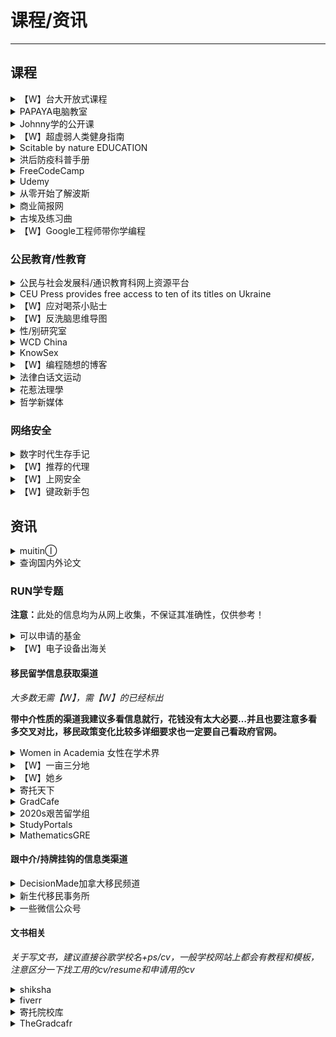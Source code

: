 # 课程/资讯

---

## 课程

<div class="grid">
    <div><details><summary>【W】台大开放式课程</summary><p>台湾大学提供的开放式课程，涵盖了很多领域，提供PPT课件。<br/><a href="http://ocw.aca.ntu.edu.tw/ntu-ocw/" target="_blank" role="button" class="outline">访问课程</a></p></details></div>
    <div><details><summary>PAPAYA电脑教室</summary><p>一个台湾人出品的电脑办公软件教学，有系统的Word、PowerPoint、Excel、PhotoShop教学，以及一些其他的在线工具教学，讲的很细，很好理解。<br/><a href="https://www.youtube.com/channel/UCdEpz2A4DzV__4C1x2quKLw" target="_blank" role="button" class="outline">【W】访问课程（YouTube）</a><br/><a href="https://space.bilibili.com/402780815" target="_blank" role="button" class="outline">访问课程（Bilibili）</a></p></details></div>
    <div><details><summary>Johnny学的公开课</summary><p>一个关于obsidian的讲解课程，这个视频所在的合集下还有一个提升直播课，看完这两个视频，基本功就差不多了（总计约6h），进阶一点的话，这个up的主页下有个“学ob”的分类。<br/><a href="https://www.bilibili.com/video/av421407255" target="_blank" role="button" class="outline">访问网站</a></p></details></div>
</div>
<div class="grid">
    <div><details><summary>【W】超虚弱人类健身指南</summary><p>不能算是指南，只能算是心得分享<br/>适合在学生阶段从未独立跑过800米、上两层台阶就喘的“超虚弱人类”<br/>1、<a href="https://www.bilibili.com/video/BV1B54y1Q72M" target="_blank">脚尖不离地热身</a><br/>前三天只做这个，告诉身体“我要运动了”<br/>只要放弃超过一周就从这个再开始<br/>另外<a href="https://space.bilibili.com/503479504/" target="_blank">这个UP主</a>的视频都短、简单、操作性强、实测有效，可以自行选择做做<br/>2、<a href="https://www.bilibili.com/video/BV1jt411x7zZ" target="_blank">PUMP IT UP2004第1-2节</a><br/>最开始先完成第一节，第二节看着做，做不完也没关系<br/>3、室内走<br/><a href="https://www.bilibili.com/video/BV1ev41187Wp" target="_blank">保护膝盖有氧运动</a><br/>4、<a href="https://www.bilibili.com/video/BV1Sx411r7y" target="_blank">入门级拉伸</a><br/><a href="https://malu.today/@malu/106233302510948378" target="_blank" role="button" class="outline">【W】原文地址</a></p></details></div>
    <div><details><summary>Scitable by nature EDUCATION</summary><p>《自然》期刊旗下，面向本科生和高中生的遗传学及细胞生物学资源网站，似乎不再更新了，但存档的都还能看。也有很多环境科学的有趣东西。<br/><a href="https://www.nature.com/scitable/" target="_blank" role="button" class="outline">访问网站</a></p></details></div>
    <div><details><summary>洪后防疫科普手册</summary><p>由原子团整理的一些洪水可能诱发的身心健康问题以及简单的诊断和处理措施，包含生理篇与心理篇，所有内容均交由在岗医生审核通过。<br/><a href="https://1.gover.ml/" target="_blank" role="button" class="outline">访问网站</a></p></details></div>
</div>
<div class="grid">
    <div><details><summary>FreeCodeCamp</summary><p>一个互动式编程学习网站，课程质量不错，有中文<br/><a href="https://www.freecodecamp.org/chinese/" target="_blank" role="button" class="outline">访问网站</a></p></details></div>
    <div><details><summary>Udemy</summary><p>一个在线课程学习平台<br/><a href="https://www.udemy.com/" target="_blank" role="button" class="outline">访问网站</a></p></details></div>
    <div><details><summary>从零开始了解波斯</summary><p>一个英文的波斯相关播客<br/><a href="https://podcasts.apple.com/us/podcast/history-of-persia/id1452677220" target="_blank" role="button" class="outline">访问网站</a></p></details></div>
</div>
<div class="grid">
    <div><details><summary>商业简报网</summary><p>一个台湾老师制作的PPT教学网站，同时也有一些PPT模板和小组件可供下载<br/><a href="https://www.pook.com.tw/" target="_blank" role="button" class="outline">访问网站</a></p></details></div>
    <div><details><summary>古埃及练习曲</summary><p>一个中文埃及学博客，翻译介绍一些关于埃及的资料。<br/><a href="https://practiceegyptian.com/" target="_blank" role="button" class="outline">访问网站</a></p></details></div>
    <div><details><summary>【W】Google工程师带你学编程</summary><p>一个Google工程师出品的面向零基础人群的编程课。<br/><a href="https://docs.google.com/forms/d/e/1FAIpQLSdwWnCvD31tVp0IGgEGV5ILqTvUp5huoxyrgzS_-ficO2Z2sQ/viewform?fbzx=-3697804490486520350" target="_blank" role="button" class="outline">报名表单</a><br/><a href="https://docs.google.com/document/d/1CyWQMCepViYVvVz-ESAKXiWGOhj-SXk_SybrvC0Mogw/" target="_blank" role="button" class="outline">学习指南</a></p></details></div>
</div>

### 公民教育/性教育

<div class="grid">
    <div><details><summary>公民与社会发展科/通识教育科网上资源平台</summary><p>一个香港通识教育科课程资源册系列的电子书，PDF可以直接下载。由于这是教师用书，更能直观看出课程设计、教学大纲和知识点。<br/><a href="https://ls.edb.hkedcity.net/tc/about_RelatedPublications.php" target="_blank" role="button" class="outline">访问网站</a></p></details></div>
    <div><details><summary>CEU Press provides free access to ten of its titles on Ukraine</summary><p>中欧大学出版的关于乌克兰地区政治形势的电子书<br/><a href="https://ceupress.com/article/2022-03-01/ceu-press-provides-free-access-ten-its-titles-ukraine" target="_blank" role="button" class="outline">访问网站</a></p></details></div>
    <div><details><summary>【W】应对喝茶小贴士</summary><p>象友的经验之谈<br/><a href="https://alive.bar/@evelinece/108243911905307867" target="_blank" role="button" class="outline">查看</a></p></details></div>
</div>
<div class="grid">
    <div><details><summary>【W】反洗脑思维导图</summary><p>下载该Html文件后打开查看<br/><a href="https://raw.githubusercontent.com/mylifewaiting/brainwashing/master/brainwash.html" target="_blank" role="button" class="outline">查看</a></p></details></div>
    <div><details><summary>性/别研究室</summary><p>国立中央大学性／別研究室的出版讯息，点進去有电子书，有些分简繁。<br/><a href="https://sex.ncu.edu.tw/index.html" target="_blank" role="button" class="outline">访问网站</a></p></details></div>
    <div><details><summary>WCD China</summary><p>世界避孕日网站，提供一些避孕相关的信息<br/><a href="https://www.china-wcd.com/" target="_blank" role="button" class="outline">访问网站</a></p></details></div>
</div>
<div class="grid">
    <div><details><summary>KnowSex</summary><p>一个性教育网站，内容适合初中及以上阶段的人群阅读。<br/><a href="https://knowsex.net/" target="_blank" role="button" class="outline">访问网站</a></p></details></div>
    <div><details><summary>【W】编程随想的博客</summary><p>虽然大佬人进去了，博客还是可以看一看的。其实他的博客公民教育和网络安全都有，立场请见仁见智。<br/><a href="https://program-think.blogspot.com/" target="_blank" role="button" class="outline">访问网站</a></p></details></div>
    <div><details><summary>法律白话文运动</summary><p>專注打造台灣法律文化的垂直媒體。從法律認識議題，從議題反思法律。<br/><a href="https://plainlaw.me/" target="_blank" role="button" class="outline">访问网站</a></p></details></div>
</div>
<div class="grid">
    <div><details><summary>花惹法理學</summary><p>來吧！英美法理學與政治哲學 | Blog for Legal Philosophy<br/><a href="https://wtfjurisprudence.wordpress.com/" target="_blank" role="button" class="outline">访问网站</a></p></details></div>
    <div><details><summary>哲学新媒体</summary><p>台湾哲学网站，内含当今美国比较新的自由主义理论，罗尔斯主义（也叫New liberals）的科普<br/><a href="https://philomedium.com/" target="_blank" role="button" class="outline">访问网站</a></p></details></div>
    <div> </div>
</div>

### 网络安全

<div class="grid">
    <div><details><summary>数字时代生存手记</summary><p>一份关于网络安全的指导手册<br/><a href="https://reconsidera.github.io/zh/" target="_blank" role="button" class="outline">访问网站</a></p></details></div>
    <div><details><summary>【W】推荐的代理</summary><p><i>2022年推荐的代理方式</i><br/><a href="https://kwaa.moe/objects/ab72a271-0bae-49ba-94e5-e6bdec8afbf3" target="_blank" role="button" class="outline">查看</a></p></details></div>
    <div><details><summary>【W】上网安全</summary><p>一条关于上网安全的嘟文<br/><a href="https://alive.bar/web/@cmx/108225370022958679" target="_blank" role="button" class="outline">查看</a></p></details></div>
</div>
<div class="grid">
    <div><details><summary>【W】键政新手包</summary><p>网络安全相关<br/><a href="https://mastodon.online/@CapComGang/108213394378429562" target="_blank" role="button" class="outline">访问网站</a></p></details></div>
    <div> </div>
    <div> </div>
</div>

## 资讯

<div class="grid">
    <div><details><summary>muitinⒾ</summary><p>端传媒的镜像文章<br/><i>虽然但是...有钱还是建议去支持一下他们啦（笑）</i><br/><a href="https://agora0.gitlab.io/blog/initium/" target="_blank" role="button" class="outline">访问网站</a></p></details></div>
    <div><details><summary>查询国内外论文</summary><p>一些查询国内外论文的方法<br/><a href="http://web.lib.ntu.edu.tw/question//node/44" target="_blank" role="button" class="outline">访问网站</a></p></details></div>
    <div> </div>
</div>

### RUN学专题

<p><b>注意：</b>此处的信息均为从网上收集，不保证其准确性，仅供参考！</p>

<div class="grid">
    <div><details><summary>可以申请的基金</summary><p>15-25岁朋友可以申请的基金，有直接帮你付全部大学学费的，有给你的项目 $1k - $50k 的，有让你免费去参加培训的，还有付你工资让你参加培训的，面向全球年轻人。<br/><a href="https://m.weibo.cn/status/4770623845566624" target="_blank" role="button" class="outline">访问网站</a><br/><a href="http://archive.today/8k9Iw" target="_blank" role="button" class="outline">【W】备份</a></p></details></div>
    <div><details><summary>【W】电子设备出海关</summary><p>出海关前要如何清理手机与电脑，最大可能不被卡<br/><a href="https://www.reddit.com/r/iwanttorun/comments/uonwt2/%E6%83%B3%E7%9F%A5%E9%81%93%E8%BF%87%E8%BE%B9%E6%A3%80%E5%85%B7%E4%BD%93%E6%98%AF%E6%80%8E%E4%B9%88%E6%A3%80%E6%9F%A5%E7%94%B5%E8%84%91%E6%89%8B%E6%9C%BA%E7%9A%84%E6%9C%89%E6%97%A0%E7%BB%8F%E5%8E%86%E8%BF%87%E7%9A%84%E5%8F%8B%E5%8F%8B%E8%AF%B4%E8%AF%B4%E6%B3%A8%E6%84%8F%E4%BF%9D%E6%8A%A4%E9%9A%90%E7%A7%81/" target="_blank" role="button" class="outline">访问网站</a></p></details></div>
    <div> </div>
</div>

#### 移民留学信息获取渠道

<i>大多数无需【W】，需【W】的已经标出</i>

<b>带中介性质的渠道我建议多看信息就行，花钱没有太大必要…并且也要注意多看多交叉对比，移民政策变化比较多详细要求也一定要自己看政府官网。</b>

<div class="grid">
    <div><details><summary>Women in Academia 女性在学术界</summary><p>（同理还有Women in Tech/Fiance/Social Science等等小组可以看看）、Fiveland指北、Women指西针、XX（替换成你想去的国家）留学<br/>小红书也有很多留学生分享信息，可以搜一搜<br/><a href="https://www.douban.com/group/705363/" target="_blank" role="button" class="outline">访问网站</a></p></details></div>
    <div><details><summary>【W】一亩三分地</summary><p><a href="https://www.1point3acres.com/bbs/" target="_blank" role="button" class="outline">访问网站</a></p></details></div>
    <div><details><summary>【W】她乡</summary><p>出国留学和生活分享版块，注意：该论坛只接受女性/non-binary注册<br/><a href="https://womenoverseas.com/" target="_blank" role="button" class="outline">访问网站</a></p></details></div>
</div>
<div class="grid">
    <div><details><summary>寄托天下</summary><p><a href="https://www.gter.net/" target="_blank" role="button" class="outline">访问网站</a></p></details></div>
    <div><details><summary>GradCafe</summary><p>英文网站，面向graduate申请，包括博士。根据专业年份等等找到你想申请的国家+专业当年的帖子，可以和同届申请人一起交流；往年的帖子可以让你知道申请者大概都是什么样的，也会有一些非常有用的tips<br/><a href="https://forum.thegradcafe.com/" target="_blank" role="button" class="outline">访问网站</a></p></details></div>
    <div><details><summary>2020s艰苦留学组</summary><p><a href="https://www.douban.com/group/707650/" target="_blank" role="button" class="outline">访问网站</a></p></details></div>
</div>
<div class="grid">
    <div><details><summary>StudyPortals</summary><p>可以根据专业、国家、费用、学制、上课方式、学位等进行项目的筛选。项目的语言需求、各项排名、所在国家的工签政策、入学要求、当地生活费等都会列举出来，更具体的它也提供了项目的官网，个人觉得想知道的所有信息都有了。<br/>本科和博士、短期课程也有，上面那个地址是硕士的，点进主页下滑就能找到更多的网址啦<br/>但这个网站并不涵盖专业的所有学校，搜出来的学校也比较局限比较少。<br/>建议用这个入门看看你想学的专业大概费用如何，学制如何，再自己去找该专业详尽的院校名单做筛选。以及上面显示的语言需求也不是一定准确的，所有申请要求都要再仔细核对一遍学校官网。<br/><a href="https://www.mastersportal.com/search/master" target="_blank" role="button" class="outline">访问网站</a></p></details></div>
    <div><details><summary>MathematicsGRE</summary><p>数学系专用，主要是大家汇报offer的论坛（英文）。可以查看和自己相似条件的人收到哪些offer，也可以随便逛逛看有哪些项目。<br/><a href="https://mathematicsgre.com/" target="_blank" role="button" class="outline">访问网站</a></p></details></div>
    <div> </div>
</div>

#### 跟中介/持牌挂钩的信息类渠道

<div class="grid">
    <div><details><summary>DecisionMade加拿大移民频道</summary><p><a href="https://www.youtube.com/c/DecisionMade?app=desktop" target="_blank" role="button" class="outline">访问网站</a></p></details></div>
    <div><details><summary>新生代移民事务所</summary><p>可以了解不少加拿大移民的信息，微信公众号的名字是快速通道<br/><a href="https://eoivisa.com/" target="_blank" role="button" class="outline">访问网站</a></p></details></div>
    <div><details><summary>一些微信公众号</summary><p><b>哪儿移</b>：各国都会介绍一点<br/><b>加拿大留学移民联盟</b>：是中介，可以看看信息<br/><b>加在上海</b>：加拿大使馆官方公众号，会不定期有线上讲座可以听听也可以提问<br/><b>ABIC移民</b>：加拿大相关<br/><b>阎佐红</b>：申请加拿大学签可以翻翻案例之类的参考一下<br/><b>daad</b>：（主要是德国）定期举办各种线上讲座，包括各个学校的招生讲座。</p></details></div>
</div>

#### 文书相关

*关于写文书，建议直接谷歌学校名+ps/cv，一般学校网站上都会有教程和模板，注意区分一下找工用的cv/resume和申请用的cv*

<div class="grid">
    <div><details><summary>shiksha</summary><p>印度人开发的网站，从选国家学校、语言考试、到写文书推荐信、再到最后的申请学签都很清楚<br/><a href="https://studyabroad.shiksha.com/" target="_blank" role="button" class="outline">访问网站</a></p></details></div>
    <div><details><summary>fiverr</summary><p>freelancer网站，用来找native改PS、SOP，每个服务下面有评价，也可以看一亩三分地上国人的评价<br/><a href="http://www.fiverr.com/s2/b0abd0ad4a" target="_blank" role="button" class="outline">访问网站</a></p></details></div>
    <div><details><summary>寄托院校库</summary><p>类似一个offer数据库，可以用来看获得某一学校专业offer的同学的背景、何时获得offer的等等，因为是免费的所以还算比较良心<br/><a href="https://schools.gter.net/" target="_blank" role="button" class="outline">访问网站</a></p></details></div>
</div>
<div class="grid">
    <div><details><summary>TheGradcafr</summary><p>大概是美国版寄托院校库，有由本地和海外申请者自己上传的每年offer/reject情况，不过只有master和phd的，没有bachelor的<br/><a href="https://www.thegradcafe.com/" target="_blank" role="button" class="outline">访问网站</a></p></details></div>
    <div> </div>
    <div> </div>
</div>